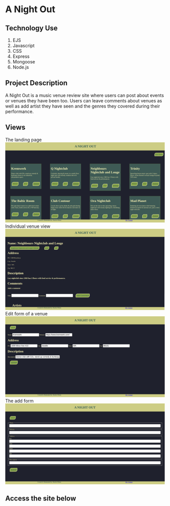 # A Night Out
 
## Technology Use
1. EJS
2. Javascript
3. CSS
4. Express
5. Mongoose
6. Node.js

## Project Description
A Night Out is a music venue review site where users can post about events or venues they have been too. Users can leave comments about venues as well as add artist they have seen and the genres they covered during their performance.

## Views
The landing page
![Index of A Night Out](/assets/index.png)
Individual venue view
![The show page of a venue](/assets/view.png)
Edit form of a venue
![edit form of a venue](/assets/edit.png)
The add form
![Form to add a new venue](/assets/add.png)

## Access the site below



